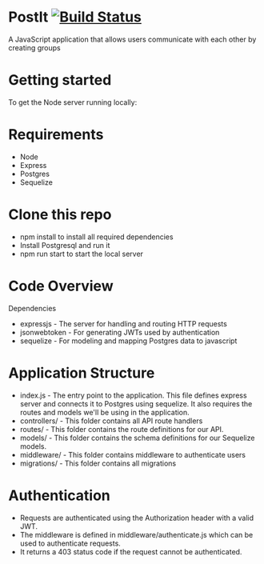# PostIt [![Build Status](https://travis-ci.org/enodi/PostIt.svg?branch=master)](https://travis-ci.org/enodi/PostIt)
A JavaScript application that allows users communicate with each other by creating groups

# Getting started
To get the Node server running locally:

# Requirements
* Node
* Express
* Postgres
* Sequelize

# Clone this repo
* npm install to install all required dependencies
* Install Postgresql and run it
* npm run start to start the local server

# Code Overview
Dependencies

* expressjs - The server for handling and routing HTTP requests
* jsonwebtoken - For generating JWTs used by authentication
* sequelize - For modeling and mapping Postgres data to javascript


# Application Structure

* index.js - The entry point to the application. This file defines express server and connects it to Postgres using sequelize. It also     requires the routes and models we'll be using in the application.
* controllers/ - This folder contains all API route handlers
* routes/ - This folder contains the route definitions for our API.
* models/ - This folder contains the schema definitions for our Sequelize models.
* middleware/ - This folder contains middleware to authenticate users
* migrations/ - This folder contains all migrations


# Authentication

* Requests are authenticated using the Authorization header with a valid JWT. 
* The middleware is defined in middleware/authenticate.js which can be used to authenticate requests. 
* It returns a 403 status code if the request cannot be authenticated. 
